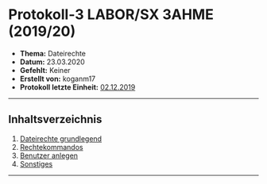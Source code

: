 # Protokoll-3 LABOR/SX 3AHME (2019/20)

* **Thema:** Dateirechte
* **Datum:** 23.03.2020
* **Gefehlt:** Keiner
* **Erstellt von:** koganm17
* **Protokoll letzte Einheit:** [02.12.2019](https://github.com/HTLMechatronics/m17-3ahme-la1-sx/blob/koganm17/Protokolle/Protokoll-2_koganm17_2019-12-02.md)

----------------------------------------------------------------------------------------------

## Inhaltsverzeichnis

1. [Dateirechte grundlegend](#dateirechte-grundlegend)
1. [Rechtekommandos](#rechtekommandos)
2. [Benutzer anlegen](#benutzer-anlegen)
1. [Sonstiges](#sonstiges)


----------------------------------------------------------------------------------------------
